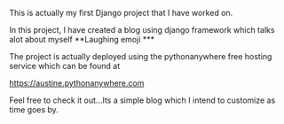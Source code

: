 This is actually my first Django project that I have worked on.

In this project, I have created a blog using django framework which talks alot about myself **Laughing emoji ***

The project is actually deployed using the pythonanywhere free hosting service which can be found at

https://austine.pythonanywhere.com

Feel free to check it out...Its a simple blog which I intend to customize as time goes by.
